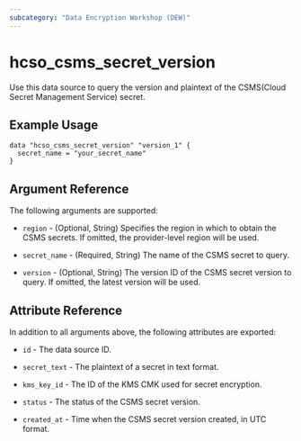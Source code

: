 ```yaml
---
subcategory: "Data Encryption Workshop (DEW)"
---
```


# hcso_csms_secret_version

Use this data source to query the version and plaintext of the CSMS(Cloud Secret Management Service) secret.

## Example Usage

```hcl
data "hcso_csms_secret_version" "version_1" {
  secret_name = "your_secret_name"
}
```

## Argument Reference

The following arguments are supported:

* `region` - (Optional, String) Specifies the region in which to obtain the CSMS secrets.
  If omitted, the provider-level region will be used.

* `secret_name` - (Required, String) The name of the CSMS secret to query.

* `version` - (Optional, String) The version ID of the CSMS secret version to query.
  If omitted, the latest version will be used.

## Attribute Reference

In addition to all arguments above, the following attributes are exported:

* `id` - The data source ID.

* `secret_text` - The plaintext of a secret in text format.

* `kms_key_id` - The ID of the KMS CMK used for secret encryption.

* `status` - The status of the CSMS secret version.

* `created_at` - Time when the CSMS secret version created, in UTC format.
